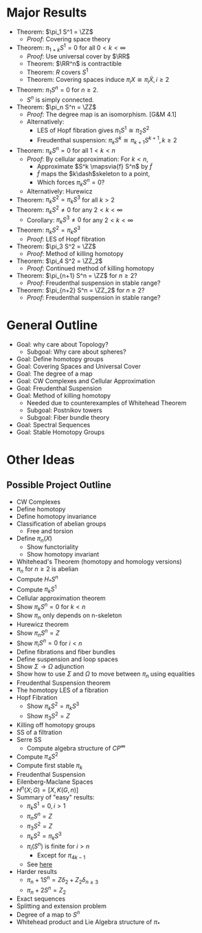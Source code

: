 # Major Results
- Theorem: $\pi_1 S^1 = \ZZ$
  - *Proof*: Covering space theory
- Theorem: $\pi_{1+k} S^1 = 0$ for all $0 < k < \infty$
  - *Proof*: Use universal cover by $\RR$
  - Theorem: $\RR^n$ is contractible
  - Theorem: $R$ covers $S^1$
  - Theorem: Covering spaces induce  $\pi_i X \cong \pi_i \tilde X, i \geq 2$
- Theorem: $\pi_1 S^n = 0$ for $n \geq 2$.
  - $S^n$ is simply connected.
- Theorem: $\pi_n S^n = \ZZ$
  - *Proof*: The degree map is an isomorphism. [G&M 4.1]
  - Alternatively:
    - LES of Hopf fibration gives $\pi_1 S^1 \cong \pi_2 S^2$
    - Freudenthal suspension: $\pi_k S^k \cong  \pi_{k+1} S^{k+1}, k \geq 2$
- Theorem: $\pi_k S^n = 0$ for all $1 < k < n$
  - *Proof*: By cellular approximation: For $k < n$,
    - Approximate $S^k \mapsvia{f} S^n$ by $\tilde f$
    - $\tilde f$ maps the $k\dash$skeleton to a point,
    - Which forces $\pi_k S^n = 0$?
  - Alternatively: Hurewicz
- Theorem: $\pi_k S^2 = \pi_k S^3$ for all $k > 2$
- Theorem: $\pi_k S^2 \neq 0$ for any $2 < k < \infty$
  - Corollary: $\pi_k S^3 \neq 0$ for any $2 < k < \infty$
- Theorem: $\pi_k S^2 = \pi_k S^3$
  - *Proof*: LES of Hopf fibration
- Theorem: $\pi_3 S^2 = \ZZ$
  - *Proof*: Method of killing homotopy
- Theorem: $\pi_4 S^2 = \ZZ_2$
  - *Proof*: Continued method of killing homotopy
- Theorem: $\pi_{n+1} S^n = \ZZ$ for $n \geq 2$?
  - *Proof*: Freudenthal suspension in stable range?
- Theorem: $\pi_{n+2} S^n = \ZZ_2$ for $n \geq 2$?
  - *Proof*: Freudenthal suspension in stable range?

# General Outline
- Goal: why care about Topology?
  - Subgoal:  Why care about spheres?
- Goal: Define homotopy groups
- Goal: Covering Spaces and Universal Cover
- Goal: The degree of a map
- Goal: CW Complexes and Cellular Approximation
- Goal: Freudenthal Suspension
- Goal: Method of killing homotopy
  - Needed due to counterexamples of Whitehead Theorem
  - Subgoal: Postnikov towers
  - Subgoal: Fiber bundle theory
- Goal: Spectral Sequences
- Goal: Stable Homotopy Groups

# Other Ideas
## Possible Project Outline

- CW Complexes
- Define homotopy
- Define homotopy invariance
- Classification of abelian groups
  - Free and torsion
- Define $\pi_n(X)$
  - Show functoriality
  - Show homotopy invariant
- Whitehead's Theorem (homotopy and homology versions)
- $\pi_n$ for $n\geq 2$ is abelian
- Compute $H_* S^n$
- Compute $\pi_k S^1$
- Cellular approximation theorem
- Show $\pi_k S^n = 0$ for $k<n$
- Show $\pi_n$ only depends on n-skeleton
- Hurewicz theorem
- Show $\pi_n S^n = Z$
- Show $\pi_i S^n = 0$ for $i < n$
- Define fibrations and fiber bundles
- Define suspension and loop spaces
- Show $\Sigma \to \Omega$ adjunction
- Show how to use $\Sigma$ and $\Omega$ to move between $\pi_n$ using equalities
- Freudenthal Suspension theorem
- The homotopy LES of a fibration
- Hopf Fibration
  - Show $\pi_k S^2 = \pi_k S^3$
  - Show $\pi_3 S^2 = Z$
- Killing off homotopy groups
- SS of a filtration
- Serre SS
  - Compute algebra structure of $CP^\infty$
- Compute $\pi_4 S^2$
- Compute first stable $\pi_k$
- Freudenthal Suspension
- Eilenberg-Maclane Spaces
- $H^n (X; G) = [X, K(G, n)]$
- Summary of "easy" results:
  - $\pi_k S^1 = 0, i > 1$
  - $\pi_n S^n = Z$
  - $\pi_3 S^2 = Z$
  - $\pi_k S^2 = \pi_k S^3$
  - $\pi_i(S^n)$ is finite for $i > n$
    - Except for $\pi_{4k-1}$
  - See [here](https://web.stanford.edu/~amwright/HomotopyGroupsOfSoheres.pdf)
- Harder results
  - $\pi_n+1 S^n = Z\delta_2 + Z_2 \delta_{n \geq 3}$
  - $\pi_n+2 S^n = Z_2$
- Exact sequences
- Splitting and extension problem
- Degree of a map to $S^n$
- Whitehead product and Lie Algebra structure of $\pi_*$

